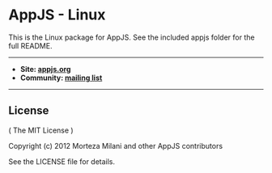 # AppJS - Linux
This is the Linux package for AppJS. See the included appjs folder for the full README.

---

* __Site: [appjs.org](http://appjs.org)__
* __Community: [mailing list](https://groups.google.com/forum/#!forum/appjs-dev)__

---



## License
( The MIT License )

Copyright (c) 2012 Morteza Milani and other AppJS contributors

See the LICENSE file for details.
